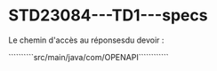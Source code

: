 ﻿# STD23084---TD1---specs
Le chemin d'accès au réponsesdu devoir : 

``````````src/main/java/com/OPENAPI````````````
